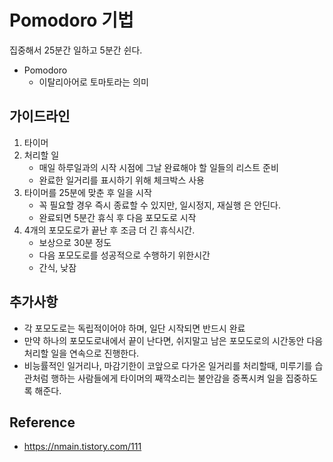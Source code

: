 # Pomodoro 기법
집중해서 25분간 일하고 5분간 쉰다.

* Pomodoro
    * 이탈리아어로 토마토라는 의미
    
## 가이드라인
1. 타이머
2. 처리할 일
    * 매일 하루일과의 시작 시점에 그날 완료해야 할 일들의 리스트 준비
    * 완료한 일거리를 표시하기 위해 체크박스 사용
3. 타이머를 25분에 맞춘 후 일을 시작
    * 꼭 필요할 경우 즉시 종료할 수 있지만, 일시정지, 재실행 은 안딘다.
    * 완료되면 5분간 휴식 후 다음 포모도로 시작
4. 4개의 포모도로가 끝난 후 조금 더 긴 휴식시간.
    * 보상으로 30분 정도
    * 다음 포모도로를 성공적으로 수행하기 위한시간
    * 간식, 낮잠
    
## 추가사항
* 각 포모도로는 독립적이어야 하며, 일단 시작되면 반드시 완료
* 만약 하나의 포모도로내에서 끝이 난다면, 쉬지말고 남은 포모도로의 시간동안 다음 처리할 일을 연속으로 진행한다.
* 비능률적인 일거리나, 마감기한이 코앞으로 다가온 일거리를 처리할때, 미루기를 습관처럼 행하는 사람들에게 타이머의 째깍소리는 불안감을 증폭시켜 일을 집중하도록 해준다.

 


Reference
--
* https://nmain.tistory.com/111